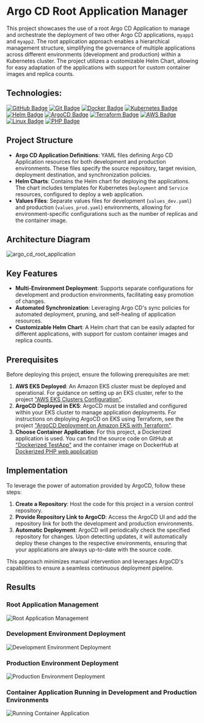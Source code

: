 # Argo CD Root Application Manager

This project showcases the use of a root Argo CD Application to manage and orchestrate the deployment of two other Argo CD applications, `myapp1` and `myapp2`. The root application approach enables a hierarchical management structure, simplifying the governance of multiple applications across different environments (development and production) within a Kubernetes cluster. The project utilizes a customizable Helm Chart, allowing for easy adaptation of the applications with support for custom container images and replica counts.

## Technologies:

[![GitHub Badge](https://img.shields.io/badge/GitHub-181717?style=for-the-badge&logo=github&logoColor=white)](#)
[![Git Badge](https://img.shields.io/badge/Git-F05032?style=for-the-badge&logo=git&logoColor=white)](#)
[![Docker Badge](https://img.shields.io/badge/Docker-2496ED?style=for-the-badge&logo=docker&logoColor=white)](#)
[![Kubernetes Badge](https://img.shields.io/badge/Kubernetes-326CE5?style=for-the-badge&logo=kubernetes&logoColor=white)](#)
[![Helm Badge](https://img.shields.io/badge/Helm-0F1689?style=for-the-badge&logo=helm&logoColor=white)](#)
[![ArgoCD Badge](https://img.shields.io/badge/ArgoCD-24B4E6?style=for-the-badge&logo=argo&logoColor=white)](#)
[![Terraform Badge](https://img.shields.io/badge/Terraform-623CE4?style=for-the-badge&logo=terraform&logoColor=white)](#)
[![AWS Badge](https://img.shields.io/badge/AWS-232F3E?style=for-the-badge&logo=amazon-aws&logoColor=white)](#)
[![Linux Badge](https://img.shields.io/badge/Linux-FCC624?style=for-the-badge&logo=linux&logoColor=black)](#)
[![PHP Badge](https://img.shields.io/badge/PHP-777BB4?style=for-the-badge&logo=php&logoColor=white)](#)

## Project Structure

- **Argo CD Application Definitions**: YAML files defining Argo CD Application resources for both development and production environments. These files specify the source repository, target revision, deployment destination, and synchronization policies.
- **Helm Charts**: Contains the Helm chart for deploying the applications. The chart includes templates for Kubernetes `Deployment` and `Service` resources, configured to deploy a web application.
- **Values Files**: Separate values files for development (`values_dev.yaml`) and production (`values_prod.yaml`) environments, allowing for environment-specific configurations such as the number of replicas and the container image.

## Architecture Diagram

![argo_cd_root_application](https://github.com/DimitryZH/argo-cd-app/assets/146372946/b9244943-b75e-41dd-9a2a-b60f85db9365)

## Key Features

- **Multi-Environment Deployment**: Supports separate configurations for development and production environments, facilitating easy promotion of changes.
- **Automated Synchronization**: Leveraging Argo CD's sync policies for automated deployment, pruning, and self-healing of application resources.
- **Customizable Helm Chart**: A Helm chart that can be easily adapted for different applications, with support for custom container images and replica counts.

## Prerequisites

Before deploying this project, ensure the following prerequisites are met:

1. **AWS EKS Deployed**: An Amazon EKS cluster must be deployed and operational. For guidance on setting up an EKS cluster, refer to the project ["AWS EKS Clusters Configuration"](https://github.com/DimitryZH/eks-clusters).
2. **ArgoCD Deployed in EKS**: ArgoCD must be installed and configured within your EKS cluster to manage application deployments. For instructions on deploying ArgoCD on EKS using Terraform, see the project ["ArgoCD Deployment on Amazon EKS with Terraform"](https://github.com/DimitryZH/argo-cd-app-terraform/tree/main).
3. **Choose Container Application**: For this project, a Dockerized application is used. You can find the source code on GitHub at ["Dockerized TestApp"](https://github.com/DimitryZH/docker-testapp) and the container image on DockerHub at [Dockerized PHP web application](https://hub.docker.com/r/dmitryzhuravlev/testapp)
## Implementation

To leverage the power of automation provided by ArgoCD, follow these steps:

1. **Create a Repository**: Host the code for this project in a version control repository.
2. **Provide Repository Link to ArgoCD**: Access the ArgoCD UI and add the repository link for both the development and production environments.
3. **Automatic Deployment**: ArgoCD will periodically check the specified repository for changes. Upon detecting updates, it will automatically deploy these changes to the respective environments, ensuring that your applications are always up-to-date with the source code.

This approach minimizes manual intervention and leverages ArgoCD's capabilities to ensure a seamless continuous deployment pipeline.

## Results

### Root Application Management
![Root Application Management](https://github.com/DimitryZH/argo-cd-app/assets/146372946/7e5eebed-106f-43f5-b4a3-191cbfb40298)


### Development Environment Deployment
![Development Environment Deployment](https://github.com/DimitryZH/argo-cd-app/assets/146372946/d1b1c863-da16-43f3-8b4d-004d21aa2230)

### Production Environment Deployment
![Production Environment Deployment](https://github.com/DimitryZH/argo-cd-app/assets/146372946/1607da94-cb19-478d-8408-6f434cefe5e3)

### Container Application Running in Development and Production Environments
![Running Container Application](https://github.com/DimitryZH/argo-cd-app/assets/146372946/9bd67ec9-8991-4e05-ad23-a06a6f9be74e)

